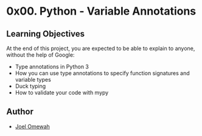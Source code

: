 # 0x00. Python - Variable Annotations

## Learning Objectives

At the end of this project, you are expected to be able to explain to anyone, without the help of Google:

- Type annotations in Python 3
- How you can use type annotations to specify function signatures and variable types
- Duck typing
- How to validate your code with mypy

## Author
* [Joel Omewah](https://github.com/Omewah)
